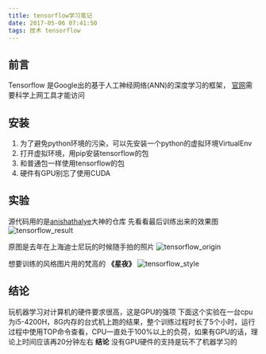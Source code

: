```yaml
---
title: tensorflow学习笔记
date: 2017-05-06 07:41:50
tags: 技术 tensorflow
---
```

## 前言
Tensorflow 是Google出的基于人工神经网络(ANN)的深度学习的框架，
[官网](http://example.net/)需要科学上网工具才能访问

## 安装
1. 为了避免python环境的污染，可以先安装一个python的虚拟环境VirtualEnv
2. 打开虚拟环境，用pip安装tensorflow的包
3. 和普通包一样使用tensorflow的包
4. 硬件有GPU别忘了使用CUDA

## 实验
源代码用的是[anishathalye](https://github.com/anishathalye/neural-style)大神的仓库
先看看最后训练出来的效果图
![tensorflow_result](http://omdthfazl.bkt.clouddn.com/tensorflow_result.jpeg "合成图")

原图是去年在上海迪士尼玩的时候随手拍的照片
![tensorflow_origin](http://omdthfazl.bkt.clouddn.com/tensorflow_origin.jpeg "原图")

想要训练的风格图片用的梵高的 **《星夜》**
![tensorflow_style](http://omdthfazl.bkt.clouddn.com/tensorflow_style.jpeg "星夜")

## 结论
<!--more-->
玩机器学习对计算机的硬件要求很高，这是GPU的强项
下面这个实验在一台cpu为i5-4200H，8G内存的台式机上跑的结果，整个训练过程时长了5个小时，运行过程中使用TOP命令查看，CPU一直处于100%以上的负荷，如果有GPU的话，理论上时间应该再20分钟左右
**结论** 没有GPU硬件的支持是玩不了机器学习的
